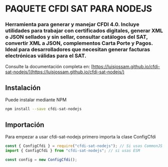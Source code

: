 # PAQUETE CFDI SAT PARA NODEJS

### Herramienta para generar y manejar CFDI 4.0. Incluye utilidades para trabajar con certificados digitales, generar XML o JSON sellados y sin sellar, consultar catálogos del SAT, convertir XML a JSON, complementos Carta Porte y Pagos. Ideal para desarrolladores que necesitan generar facturas electrónicas válidas para el SAT.

Consulte la documentación completa en: [https://luisjossam.github.io/cfdi-sat-nodejs/](https://luisjossam.github.io/cfdi-sat-nodejs/)

## **Instalación**

Puede instalar mediante NPM

```bash
npm install --save cfdi-sat-nodejs
```

## **Importación**

Para empezar a usar cfdi-sat-nodejs primero importa la clase ConfigCfdi

```javascript
const { ConfigCfdi } = require("cfdi-sat-nodejs"); // Si usas CommonJS
import { ConfigCfdi } from "cfdi-sat-nodejs"; // si usas ESM

const config = new ConfigCfdi();
```
